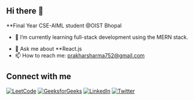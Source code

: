 ## Hi there 👋

**Final Year CSE-AIML student @OIST Bhopal

<!--**prakharsharma13/prakharsharma13** is a ✨ _special_ ✨ repository because its `README.md` (this file) appears on your GitHub profile.

Here are some ideas to get you started: -->

- 🔭 I’m currently learning full-stack development using the MERN stack.
<!--- 🌱 I’m currently learning ..
- 👯 I’m looking to collaborate on -->
<!-- - 🤔 I’m looking for help with ... -->
- 💬 Ask me about **React.js
- 📫 How to reach me: [prakharsharma752@gmail.com](mailto:prakharsharma752@gmail.com)

## Connect with me

[![LeetCode](https://img.shields.io/badge/LeetCode-orange?style=for-the-badge&logo=leetcode)](https://leetcode.com/u/prakhars_13/)
[![GeeksforGeeks](https://img.shields.io/badge/GeeksforGeeks-brightgreen?style=for-the-badge&logo=geeksforgeeks)](https://auth.geeksforgeeks.org/user/prakha4q3y)
[![LinkedIn](https://img.shields.io/badge/LinkedIn-blue?style=for-the-badge&logo=linkedin)](https://www.linkedin.com/in/prakhar-sharma-026695232/)
[![Twitter](https://img.shields.io/badge/Twitter-blue?style=for-the-badge&logo=twitter)](https://x.com/Prakhar5780779)

  
